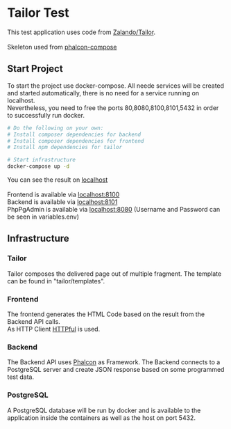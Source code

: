 # Tailor Test
This test application uses code from [Zalando/Tailor](https://github.com/zalando/tailor).
<br />
<br />
Skeleton used from [phalcon-compose](https://github.com/phalcon/phalcon-compose)

## Start Project
To start the project use docker-compose. All neede services will be created and started automatically, there is no need for a service running on localhost. <br />
Nevertheless, you need to free the ports 80,8080,8100,8101,5432 in order to successfully run docker.
``` bash
# Do the following on your own:
# Install composer dependencies for backend
# Install composer dependencies for frontend
# Install npm dependencies for tailor

# Start infrastructure
docker-compose up -d
```

You can see the result on [localhost](http://localhost/index) <br /><br />
Frontend is available via [localhost:8100](http://localhost:8100) <br />
Backend is available via [localhost:8101](http://localhost:8101) <br />
PhpPgAdmin is available via [localhost:8080](http://localhost:8080)  (Username and Password can be seen in variables.env)

## Infrastructure

### Tailor
Tailor composes the delivered page out of multiple fragment. The template can be found in "tailor/templates".

### Frontend
The frontend generates the HTML Code based on the result from the Backend API calls. <br/>
As HTTP Client [HTTPful](http://phphttpclient.com/) is used.

### Backend
The Backend API uses [Phalcon](https://github.com/phalcon/cphalcon) as Framework. 
The Backend connects to a PostgreSQL server and create JSON response based on some programmed test data.

### PostgreSQL
A PostgreSQL database will be run by docker and is available to the application inside the containers as well as the host on port 5432.
